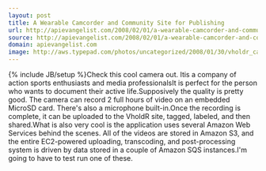 ```yaml
---
layout: post
title: A Wearable Camcorder and Community Site for Publishing
url: http://apievangelist.com/2008/02/01/a-wearable-camcorder-and-community-site-for-publishing/
source: http://apievangelist.com/2008/02/01/a-wearable-camcorder-and-community-site-for-publishing/
domain: apievangelist.com
image: http://aws.typepad.com/photos/uncategorized/2008/01/30/vholdr_camera.jpg
---
```

{% include JB/setup %}Check this cool camera out. Itis a company of action sports enthusiasts and media professionalsIt is perfect for the person who wants to document their active life.Supposively the quality is pretty good.  The camera can record 2 full hours of video on an embedded MicroSD card.  There's also a microphone built-in.Once the recording is complete, it can be uploaded to the VholdR site, tagged, labeled, and then shared.What is also very cool is the application uses several Amazon Web Services behind the scenes. All of the videos are stored in Amazon S3, and the entire EC2-powered uploading, transcoding, and post-processing system is driven by data stored in a couple of Amazon SQS instances.I'm going to have to test run one of these.